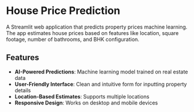 # House Price Prediction 

A Streamlit web application that predicts property prices machine learning. The app estimates house prices based on features like location, square footage, number of bathrooms, and BHK configuration.

## Features

- **AI-Powered Predictions**: Machine learning model trained on real estate data
- **User-Friendly Interface**: Clean and intuitive form for inputting property details
- **Location-Based Estimates**: Supports multiple locations 
- **Responsive Design**: Works on desktop and mobile devices
